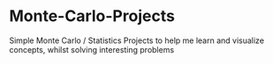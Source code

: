 # Monte-Carlo-Projects
Simple Monte Carlo / Statistics Projects to help me learn and visualize concepts, whilst solving interesting problems
